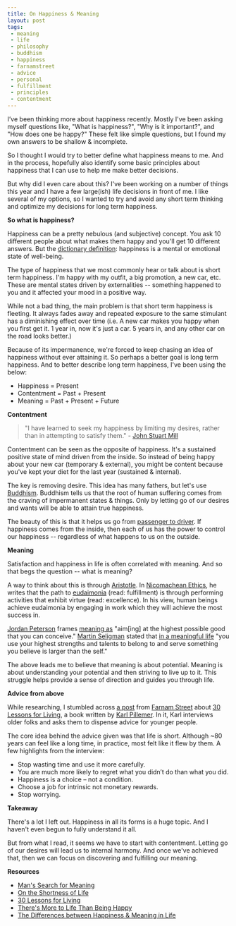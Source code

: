 ```yaml
---
title: On Happiness & Meaning
layout: post
tags: 
 - meaning
 - life
 - philosophy
 - buddhism
 - happiness
 - farnamstreet
 - advice
 - personal
 - fulfillment
 - principles
 - contentment
---
```


I’ve been thinking more about happiness recently. Mostly I've been asking myself questions like, "What is happiness?", "Why is it important?", and "How does one be happy?" These felt like simple questions, but I found my own answers to be shallow & incomplete. 

So I thought I would try to better define what happiness means to me. And in the process, hopefully also identify some basic principles about happiness that I can use to help me make better decisions. 

But why did I even care about this? I've been working on a number of things this year and I have a few large(ish) life decisions in front of me. I like several of my options, so I wanted to try and avoid any short term thinking and optimize my decisions for long term happiness. 

__So what is happiness?__

Happiness can be a pretty nebulous (and subjective) concept. You ask 10 different people about what makes them happy and you'll get 10 different answers. But the [dictionary definition](https://en.wikipedia.org/wiki/Happiness): happiness is a mental or emotional state of well-being.

The type of happiness that we most commonly hear or talk about is short term happiness. I'm happy with my outfit, a big promotion, a new car, etc. These are mental states driven by externalities -- something happened to you and it affected your mood in a positive way. 

While not a bad thing, the main problem is that short term happiness is fleeting. It always fades away and repeated exposure to the same stimulant has a diminishing effect over time (i.e. A new car makes you happy when you first get it. 1 year in, now it's just a car. 5 years in, and any other car on the road looks better.) 

Because of its impermanence, we're forced to keep chasing an idea of happiness without ever attaining it. So perhaps a better goal is long term happiness. And to better describe long term happiness, I've been using the below:

* Happiness = Present
* Contentment = Past + Present
* Meaning = Past + Present + Future

__Contentment__

> "I have learned to seek my happiness by limiting my desires, rather than in attempting to satisfy them." - [John Stuart Mill](https://en.wikipedia.org/wiki/John_Stuart_Mill)

Contentment can be seen as the opposite of happiness. It's a sustained positive state of mind driven from the inside. So instead of being happy about your new car (temporary & external), you might be content because you've kept your diet for the last year (sustained & internal).

The key is removing desire. This idea has many fathers, but let's use [Buddhism](https://en.wikipedia.org/wiki/Buddhism). Buddhism tells us that the root of human suffering comes from the craving of impermanent states & things. Only by letting go of our desires and wants will be able to attain true happiness.

The beauty of this is that it helps us go from [passenger to driver](https://zenhabits.net/the-incredible-power-of-contentment/). If happiness comes from the inside, then each of us has the power to control our happiness -- regardless of what happens to us on the outside. 

__Meaning__

Satisfaction and happiness in life is often correlated with meaning. And so that begs the question -- what is meaning?

A way to think about this is through [Aristotle](https://en.wikipedia.org/wiki/Aristotle). In [Nicomachean Ethics](https://en.wikipedia.org/wiki/Nicomachean_Ethics), he writes that the path to [eudaimonia](https://en.wikipedia.org/wiki/Eudaimonia) (read: fulfillment) is through performing activities that exhibit virtue (read: excellence). In his view, human beings achieve eudaimonia by engaging in work which they will achieve the most success in.

[Jordan Peterson](https://en.wikipedia.org/wiki/Jordan_Peterson) frames [meaning as](https://youtu.be/Bi-RT1jYP_A?t=9m06s) "aim[ing] at the highest possible good that you can conceive." [Martin Seligman](https://en.wikipedia.org/wiki/Martin_Seligman) stated that [in a meaningful life](https://www.theatlantic.com/health/archive/2013/01/theres-more-to-life-than-being-happy/266805/) "you use your highest strengths and talents to belong to and serve something you believe is larger than the self."

The above leads me to believe that meaning is about potential. Meaning is about understanding your potential and then striving to live up to it. This struggle helps provide a sense of direction and guides you through life. 

__Advice from above__

While researching, I stumbled across [a post](https://www.farnamstreetblog.com/2013/06/karl-pillemer-interview-no-2/) from [Farnam Street](https://www.farnamstreetblog.com/) about [30 Lessons for Living](https://www.amazon.com/gp/product/0452298482/), a book written by [Karl Pillemer](https://en.wikipedia.org/wiki/Karl_Pillemer). In it, Karl interviews older folks and asks them to dispense advice for younger people. 

The core idea behind the advice given was that life is short. Although ~80 years can feel like a long time, in practice, most felt like it flew by them. A few highlights from the interview:

* Stop wasting time and use it more carefully.
* You are much more likely to regret what you didn’t do than what you did.
* Happiness is a choice – not a condition.
* Choose a job for intrinsic not monetary rewards.
* Stop worrying.

__Takeaway__

There's a lot I left out. Happiness in all its forms is a huge topic. And I haven't even begun to fully understand it all. 

But from what I read, it seems we have to start with contentment. Letting go of our desires will lead us to internal harmony. And once we've achieved that, then we can focus on discovering and fulfilling our meaning.

__Resources__

* [Man's Search for Meaning](https://www.amazon.com/Mans-Search-Meaning-Viktor-Frankl/dp/080701429X)
* [On the Shortness of Life](https://www.amazon.com/Shortness-Life-Seneca-ebook/dp/B075FFLHSF)
* [30 Lessons for Living](https://www.amazon.com/30-Lessons-Living-Advice-Americans-ebook/dp/B0052REQLK)
* [There's More to Life Than Being Happy](https://www.theatlantic.com/health/archive/2013/01/theres-more-to-life-than-being-happy/266805/)
* [The Differences between Happiness & Meaning in Life](https://blogs.scientificamerican.com/beautiful-minds/the-differences-between-happiness-and-meaning-in-life/)

